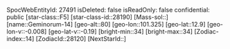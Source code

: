 ﻿---
location: [12.9,101.325,80]
type: Station
tags:
- astro/Star

---
SpocWebEntityId: 27491
isDeleted: false
isReadOnly: false
confidential: public
[star-class::F5]
[star-class-id::28190]
[Mass-sol::]
[name::Geminorum-14]
[geo-alt::80]
[geo-lon::101.325]
[geo-lat::12.9]
[geo-lon-v::-0.008]
[geo-lat-v::-0.19]
[bright-min::34]
[bright-max::34]
[Zodiac-index::14]
[ZodiacId::28120]
[NextStarId::]


